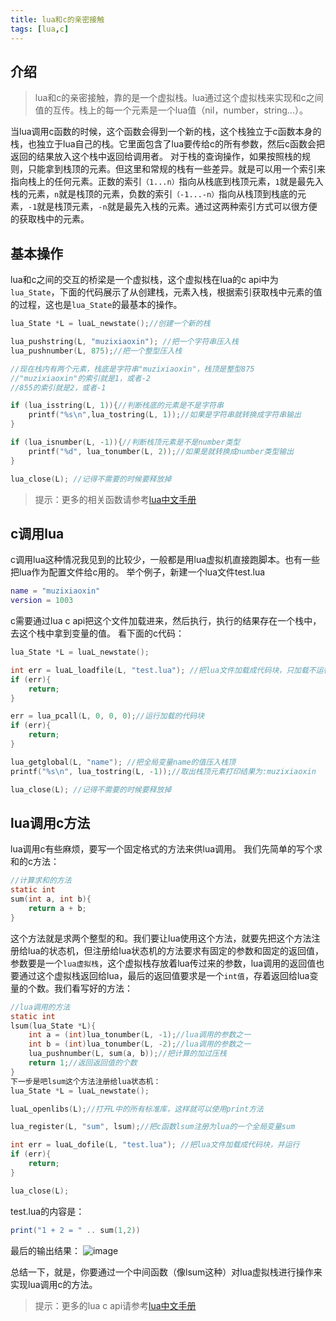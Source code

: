 ```yaml
---
title: lua和c的亲密接触
tags: [lua,c]
---
```


## 介绍

>lua和c的亲密接触，靠的是一个虚拟栈。lua通过这个虚拟栈来实现和c之间值的互传。栈上的每一个元素是一个lua值（nil，number，string...）。

当lua调用c函数的时候，这个函数会得到一个新的栈，这个栈独立于c函数本身的栈，也独立于lua自己的栈。它里面包含了lua要传给c的所有参数，然后c函数会把返回的结果放入这个栈中返回给调用者。
对于栈的查询操作，如果按照栈的规则，只能拿到栈顶的元素。但这里和常规的栈有一些差异。就是可以用一个索引来指向栈上的任何元素。正数的索引`（1...n）`指向从栈底到栈顶元素，`1`就是最先入栈的元素，`n`就是栈顶的元素，负数的索引`（-1...-n）`指向从栈顶到栈底的元素，`-1`就是栈顶元素，`-n`就是最先入栈的元素。通过这两种索引方式可以很方便的获取栈中的元素。

## 基本操作

lua和c之间的交互的桥梁是一个虚拟栈，这个虚拟栈在lua的c api中为`lua_State`，下面的代码展示了从创建栈，元素入栈，根据索引获取栈中元素的值的过程，这也是`lua_State`的最基本的操作。

```c
lua_State *L = luaL_newstate();//创建一个新的栈

lua_pushstring(L, "muzixiaoxin"); //把一个字符串压入栈
lua_pushnumber(L, 875);//把一个整型压入栈

//现在栈内有两个元素，栈底是字符串"muzixiaoxin"，栈顶是整型875
//"muzixiaoxin"的索引就是1，或者-2
//855的索引就是2，或者-1

if (lua_isstring(L, 1)){//判断栈底的元素是不是字符串
    printf("%s\n",lua_tostring(L, 1));//如果是字符串就转换成字符串输出
}

if (lua_isnumber(L, -1)){//判断栈顶元素是不是number类型
    printf("%d", lua_tonumber(L, 2));//如果是就转换成number类型输出
}

lua_close(L); //记得不需要的时候要释放掉
```

>提示：更多的相关函数请参考[lua中文手册](http://cloudwu.github.io/lua53doc/manual.html)

## c调用lua

c调用lua这种情况我见到的比较少，一般都是用lua虚拟机直接跑脚本。也有一些把lua作为配置文件给c用的。
举个例子，新建一个lua文件test.lua

```lua
name = "muzixiaoxin"
version = 1003
```

c需要通过lua c api把这个文件加载进来，然后执行，执行的结果存在一个栈中， 去这个栈中拿到变量的值。
看下面的c代码：

```c
lua_State *L = luaL_newstate();

int err = luaL_loadfile(L, "test.lua"); //把lua文件加载成代码块，只加载不运行
if (err){
    return;
}

err = lua_pcall(L, 0, 0, 0);//运行加载的代码块
if (err){
    return;
}

lua_getglobal(L, "name"); //把全局变量name的值压入栈顶
printf("%s\n", lua_tostring(L, -1));//取出栈顶元素打印结果为:muzixiaoxin

lua_close(L); //记得不需要的时候要释放掉
```

## lua调用c方法

lua调用c有些麻烦，要写一个固定格式的方法来供lua调用。
我们先简单的写个求和的c方法：

```c
//计算求和的方法
static int
sum(int a, int b){
    return a + b;
}
```

这个方法就是求两个整型的和。我们要让lua使用这个方法，就要先把这个方法注册给lua的状态机，但注册给lua状态机的方法要求有固定的参数和固定的返回值，参数要是一个`lua虚拟栈`，这个虚拟栈存放着lua传过来的参数，lua调用的返回值也要通过这个虚拟栈返回给lua，最后的返回值要求是一个`int值`，存着返回给lua变量的个数。我们看写好的方法：

```c
//lua调用的方法
static int
lsum(lua_State *L){
    int a = (int)lua_tonumber(L, -1);//lua调用的参数之一
    int b = (int)lua_tonumber(L, -2);//lua调用的参数之一
    lua_pushnumber(L, sum(a, b));//把计算的加过压栈
    return 1;//返回返回值的个数
}
下一步是吧lsum这个方法注册给lua状态机：
lua_State *L = luaL_newstate();

luaL_openlibs(L);//打开L中的所有标准库，这样就可以使用print方法

lua_register(L, "sum", lsum);//把c函数lsum注册为lua的一个全局变量sum

int err = luaL_dofile(L, "test.lua"); //把lua文件加载成代码块，并运行
if (err){
    return;
}

lua_close(L);
```

test.lua的内容是：

```lua
print("1 + 2 = " .. sum(1,2))
```

最后的输出结果：
![image](http://images2015.cnblogs.com/blog/229056/201601/229056-20160115173124225-858704453.png)

总结一下，就是，你要通过一个中间函数（像lsum这种）对lua虚拟栈进行操作来实现lua调用c的方法。

>提示：更多的lua c api请参考[lua中文手册](http://cloudwu.github.io/lua53doc/manual.html)
